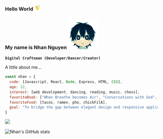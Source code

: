 ### Hello World <img src="waving.gif" width="20">

### My name is Nhan Nguyen <img src="littledude.gif" width="100">

**`Digital Craftsman (Developer/Dancer/Creator)`**

A little about me...
```javascript
const nhan = {
  code: [Javascript, React, Node, Express, HTML, CSS],
  age: 22,
  interest: [web development, dancing, reading, music, chess],
  favoriteBook: ["When Breathe becomes Air", "Conversations with God", "Sapiens", "The Courage to be Disliked"],
  favoriteFood: [tacos, ramen, pho, chickFilA],
  goal: "To bridge the gap between elegant design and responsive application."
}
```
<img src="codingdude.gif" width="500">


![Nhan's GitHub stats](https://github-readme-stats.vercel.app/api?username=nhanng19&show_icons=true&theme=github_dark)
